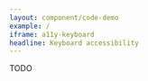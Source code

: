 ```yaml
---
layout: component/code-demo
example: /
iframe: a11y-keyboard
headline: Keyboard accessibility
---
```


TODO
